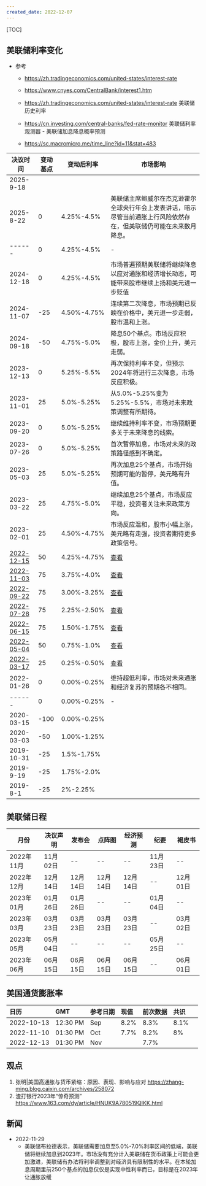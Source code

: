```yaml
---
created_date: 2022-12-07
---
```


[TOC]

## 美联储利率变化

- 参考
  - https://zh.tradingeconomics.com/united-states/interest-rate
  
  - https://www.cnyes.com/CentralBank/interest1.htm
  
  - https://zh.tradingeconomics.com/united-states/interest-rate 美联储历史利率
  
  - https://cn.investing.com/central-banks/fed-rate-monitor 美联储利率观测器 - 美联储加息降息概率预测
  
  - https://sc.macromicro.me/time_line?id=11&stat=483
  
    

| 决议时间 | 变动基点 | 变动后利率 | 市场影响 |
| ----------------------------------------------------- | -------- | ----------- | ------------------------------------------------------------ |
| 2025-9-18 |  |  |  |
| 2025-8-22 | 0 | 4.25%-4.5% | 美联储主席鲍威尔在杰克逊霍尔全球央行年会上发表讲话，暗示尽管当前通胀上行风险依然存在，但美联储仍可能在未来数月降息。 |
| ------ | 0 | 4.25%-4.5% | - |
| 2024-12-18 | 0 | 4.25%-4.5% | 市场普遍预期美联储将继续降息以应对通胀和经济增长动态，可能带来股市继续上扬和美元进一步贬值 |
| 2024-11-07 | -25 | 4.50%-4.75% | 连续第二次降息，市场预期已反映在价格中，美元进一步走弱，股市温和上涨。 |
| 2024-09-18 | -50 | 4.75%-5.0% | 降息50个基点。市场反应积极，股市上涨，金价上升，美元走弱。 |
| 2023-12-13 | 0 | 5.25%-5.5% | 再次保持利率不变，但预示2024年将进行三次降息，市场反应积极。 |
| 2023-11-01 | 25 | 5.0%-5.25% | 从5.0%-5.25%变为5.25%-5.5%，市场对未来政策调整有所期待。 |
| 2023-09-20 | 0 | 5.0%-5.25% | 继续维持利率不变，市场预期更多关于未来降息的线索。 |
| 2023-07-26 | 0 | 5.0%-5.25% | 首次暂停加息，市场对未来的政策路径感到不确定。 |
| 2023-05-03 | 25 | 5.0%-5.25% | 再次加息25个基点，市场开始预期可能的暂停，美元略有升值。 |
| 2023-03-22 | 25 | 4.75%-5.0% | 继续加息25个基点，市场反应平稳，投资者关注未来政策方向。 |
| 2023-02-01 | 25 | 4.50%-4.75% | 市场反应温和，股市小幅上涨，美元略有走强，投资者期待更多政策信号。 |
| [2022-12-15](https://rl.fx678.com/date/20221215.html) | 50 | 4.25%-4.75% | [查看](https://news.fx678.com/202212150317201853.shtml) |
| [2022-11-03](https://rl.fx678.com/date/20221103.html) | 75 | 3.75%-4.0% | [查看](https://news.fx678.com/202211030225091850.shtml) |
| [2022-09-22](https://rl.fx678.com/date/20220922.html) | 75 | 3.00%-3.25% | [查看](https://www.fx678.com/C/20220922/202209220215051850.html) |
| [2022-07-28](https://rl.fx678.com/date/20220728.html) | 75 | 2.25%-2.50% | [查看](https://www.fx678.com/C/20220728/202207280205141855.htm) |
| [2022-06-15](https://rl.fx678.com/date/20220615.html) | 75 | 1.50%-1.75% | [查看](https://www.fx678.com/C/20220616/202206160224241855.html) |
| [2022-05-04](https://rl.fx678.com/date/20220504.html) | 50 | 0.75%-1.0% | [查看](https://www.fx678.com/C/20220505/202205050217231854.html) |
| [2022-03-17](https://rl.fx678.com/date/20220317.html) | 25 | 0.25%-0.50% | [查看](https://news.fx678.com/202203170230552470.shtml) |
| 2022-01-26 | 0 | 0.00%-0.25% | 维持超低利率，市场对未来通胀和经济复苏的预期各不相同。 |
| ------ | 0 | 0.00%-0.25% | - |
| 2020-03-15 | -100 | 0.00%-0.25% |  |
| 2020-03-03 | -50 | 1.00%-1.25% |  |
| 2019-10-31 | -25 | 1.5%-1.75% |  |
| 2019-9-19 | -25 | 1.75%-2.0% |  |
| 2019-8-1 | -25 | 2%-2.25% |  |

## 美联储日程

| 月份 | 决议声明 | 发布会 | 点阵图 | 经济预测 | 纪要 | 褐皮书 |
| ---------- | -------- | -------- | -------- | -------- | -------- | -------- |
| 2022年11月 | 11月02日 | -- | -- | -- | 11月23日 | -- |
| 2022年12月 | 12月14日 | 12月14日 | 12月14日 | 12月14日 | -- | 12月01日 |
| 2023年01月 | 01月26日 | 01月26日 | -- | -- | 01月04日 | -- |
| 2023年03月 | 03月23日 | 03月23日 | 03月23日 | 03月23日 | -- | 03月02日 |
| 2023年05月 | 05月04日 | -- | -- | -- | 05月25日 | -- |
| 2023年06月 | 06月15日 | 06月15日 | 06月15日 | 06月15日 | -- | 06月01日 |

## 美国通货膨胀率

| 日历 | GMT | 参考日期 | 现值 | 前次数据 | 共识 | |
| :--------- | :------- | :------- | :--- | :------- | :--- | ---- |
| 2022-10-13 | 12:30 PM | Sep | 8.2% | 8.3% | 8.1% | |
| 2022-11-10 | 01:30 PM | Oct | 7.7% | 8.2% | 8% | |
| 2022-12-13 | 01:30 PM | Nov | | 7.7% | | |

## 观点

1. 张明|美国高通胀与货币紧缩：原因、表现、影响与应对 https://zhang-ming.blog.caixin.com/archives/258072
2. 渣打银行2023年“惊奇预测” https://www.163.com/dy/article/HNUK9A780519QIKK.html

## 新闻

- 2022-11-29
  - 美联储布拉德表示，美联储需要加息至5.0%-7.0%利率区间的低端，美联储将继续加息到2023年。市场没有充分计入美联储在货币政策上可能会更加激进，美联储有办法将利率调整到对经济具有限制性的水平。在本轮加息周期里前250个基点的加息仅仅是实现中性利率而已，目标是在2023年让通胀放缓

